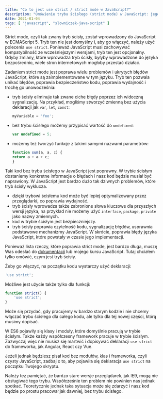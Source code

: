 ```yaml
---
title: "Co to jest use strict / strict mode w JavaScript?"
description: "Omówienie trybu ścisłego (strict mode) w JavaScript: jego zalety, działanie i sposób włączania."
date: 2021-01-04
tags: [ "javascript", "slowniczek-java-script" ]
---
```


Strict mode, czyli tak zwany tryb ścisły, został wprowadzony do JavaScript w ECMAScript 5. Tryb ten nie jest domyślny i,
aby go włączyć, należy użyć polecenia `use strict`. Ponieważ JavaScript musi zachowywać kompatybilność ze wcześniejszymi
wersjami, tryb ten jest opcjonalny. Gdyby zmiany, które wprowadza tryb ścisły, byłyby wprowadzone do języka
bezpośrednio, wiele stron internetowych mogłoby przestać działać.

Zadaniem strict mode jest poprawa wielu problemów i ukrytych błędów JavaScript, które są zaimplementowane w tym języku.
Tryb ten pozwala unikać błędów, poprawia bezpieczeństwo kodu, poprawia wydajność i trochę go unowocześnia:

* tryb ścisły eliminuje tak zwane ciche błędy poprzez ich widoczną sygnalizację. Na przykład, mogliśmy stworzyć zmienną
  bez użycia deklaracji jak `var`, `let`, `const`:

  ```javascript
  myVariable = 'foo';
  ```
* bez trybu ścisłego możemy przypisać wartość do `undefined`:

  ```javascript
  var undefined = 5;
  ```
* możemy też tworzyć funkcje z takimi samymi nazwami parametrów:

  ```javascript
  function sum(a, a, c) {
  return a + a + c;
  }
  ```

Taki kod bez trybu ścisłego w JavaScript jest poprawny. W trybie ścisłym dostaniemy konkretne informacje o błędach i
nasz kod będzie musiał być naprawiony. W JavaScript jest bardzo dużo tak dziwnych problemów, które tryb ścisły wyklucza.

* dzięki trybowi ścisłemu kod może być lepiej optymalizowany przez przeglądarki, co poprawia wydajność.
* tryb ścisły wprowadza także zabronione słowa kluczowe dla przyszłych wersji języka, na przykład nie możemy użyć
  `interface`, `package`, `private` jako nazwy zmiennych.
* kod w trybie ścisłym jest bezpieczniejszy.
* tryb ścisły poprawia czytelność kodu, sygnalizację błędów, usprawnia podstawowe mechanizmy JavaScript. W skrócie,
  poprawia błędy języka JavaScript, które powstały w czasie jego implementacji.

Ponieważ lista rzeczy, które poprawia strict mode, jest bardzo długa, muszę Was odesłać
do [dokumentacji](https://developer.mozilla.org/en-US/docs/Web/JavaScript/Reference/Strict_mode) lub mojego kursu
JavaScript. Tutaj chciałem tylko omówić, czym jest tryb ścisły.

Żeby go włączyć, na początku kodu wystarczy użyć deklaracji:

```javascript
'use strict';
```

Możliwe jest użycie także tylko dla funkcji:

```javascript
function strict() {
    'use strict';
}
```

Może się przydać, gdy pracujemy w bardzo starym kodzie i nie chcemy włączać trybu ścisłego dla całego kodu, ale tylko
dla tej nowej części, którą musimy dopisać.

W ES6 pojawiły się klasy i moduły, które domyślnie pracują w trybie ścisłym. Także każdy współczesny framework pracuje w
trybie ścisłym. Zazwyczaj więc nie musisz się martwić i dopisywać deklaracji `use strict` do frameworka, jak Angular,
React czy Vue.

Jeżeli jednak będziesz pisał kod bez modułów, klas i frameworka, czyli czysty JavaScript, zadbaj o to, aby pojawiła się
deklaracja `use strict` na początku Twojego skryptu.

Należy też pamiętać, że bardzo stare wersje przeglądarek, jak IE9, mogą nie obsługiwać tego trybu. Współcześnie ten
problem nie powinien nas jednak spotkać. Teoretycznie jednak taka sytuacja może się zdarzyć i nasz kod będzie po prostu
pracował jak dawniej, bez trybu ścisłego.
